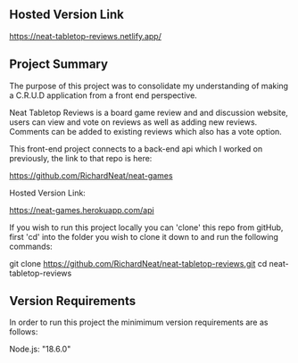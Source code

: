 ## Hosted Version Link

https://neat-tabletop-reviews.netlify.app/

## Project Summary

The purpose of this project was to consolidate my understanding of making a C.R.U.D application from a front end perspective.

Neat Tabletop Reviews is a board game review and and discussion website, users can view and vote on reviews as well as adding new reviews. Comments can be added to existing reviews which also has a vote option.

This front-end project connects to a back-end api which I worked on previously, the link to that repo is here:

https://github.com/RichardNeat/neat-games

Hosted Version Link:

https://neat-games.herokuapp.com/api

If you wish to run this project locally you can 'clone' this repo from gitHub, first 'cd' into the folder you wish to clone it down to and run the following commands:

git clone https://github.com/RichardNeat/neat-tabletop-reviews.git
cd neat-tabletop-reviews

## Version Requirements

In order to run this project the minimimum version requirements are as follows:

Node.js: "18.6.0"

